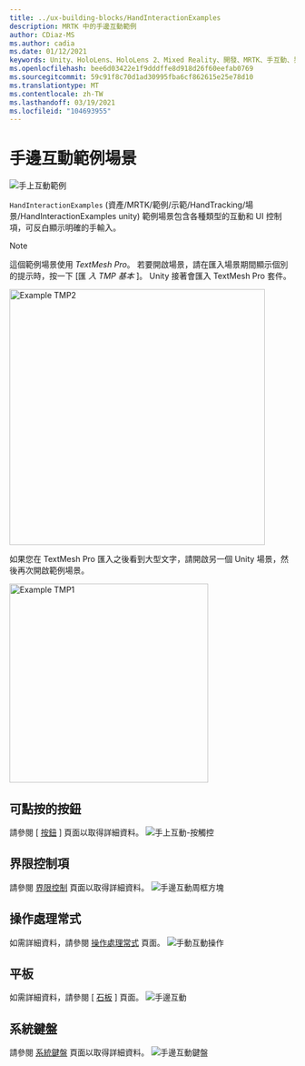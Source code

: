 ```yaml
---
title: ../ux-building-blocks/HandInteractionExamples
description: MRTK 中的手邊互動範例
author: CDiaz-MS
ms.author: cadia
ms.date: 01/12/2021
keywords: Unity、HoloLens、HoloLens 2、Mixed Reality、開發、MRTK、手互動、界限控制、Pressable 按鈕、
ms.openlocfilehash: bee6d03422e1f9dddffe8d918d26f60eefab0769
ms.sourcegitcommit: 59c91f8c70d1ad30995fba6cf862615e25e78d10
ms.translationtype: MT
ms.contentlocale: zh-TW
ms.lasthandoff: 03/19/2021
ms.locfileid: "104693955"
---
```

# <a name="hand-interaction-examples-scene"></a>手邊互動範例場景

![手上互動範例](../images/MRTK_Examples.png)

`HandInteractionExamples` (資產/MRTK/範例/示範/HandTracking/場景/HandInteractionExamples unity) 範例場景包含各種類型的互動和 UI 控制項，可反白顯示明確的手輸入。

> [!NOTE]
> 這個範例場景使用 *TextMesh Pro*。 若要開啟場景，請在匯入場景期間顯示個別的提示時，按一下 [匯 *入 TMP 基本* ]。 Unity 接著會匯入 TextMesh Pro 套件。

<img src="../images/hand-interaction-examples/MRTK_Examples_TMP2.png" width="450" alt="Example TMP2">

如果您在 TextMesh Pro 匯入之後看到大型文字，請開啟另一個 Unity 場景，然後再次開啟範例場景。

<img src="../images/hand-interaction-examples/MRTK_Examples_TMP1.png" width="350" alt="Example TMP1">

## <a name="pressable-button"></a>可點按的按鈕

請參閱 [ [按鈕](../ux-building-blocks/Button.md) ] 頁面以取得詳細資料。
![手上互動-按觸控](../images/hand-interaction-examples/MRTK_Examples_PressTouch.png)

## <a name="bounds-control"></a>界限控制項

請參閱 [界限控制](../ux-building-blocks/BoundsControl.md) 頁面以取得詳細資料。
![手邊互動周框方塊](../images/hand-interaction-examples/MRTK_Examples_BoundingBox.png)

## <a name="manipulation-handler"></a>操作處理常式

如需詳細資料，請參閱 [操作處理常式](../ux-building-blocks/ManipulationHandler.md) 頁面。
![手動互動操作](../images/hand-interaction-examples/MRTK_Examples_Manipulation.png)

## <a name="slate"></a>平板

如需詳細資料，請參閱 [ [石板](../ux-building-blocks/Slate.md) ] 頁面。
![手邊互動](../images/hand-interaction-examples/MRTK_Examples_Slate.png)

## <a name="system-keyboard"></a>系統鍵盤

請參閱 [系統鍵盤](../ux-building-blocks/SystemKeyboard.md) 頁面以取得詳細資料。
![手邊互動鍵盤](../images/hand-interaction-examples/MRTK_Examples_Keyboard.png)
